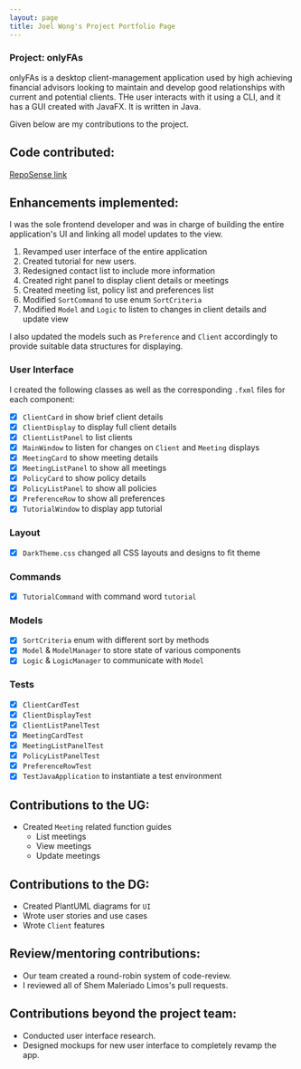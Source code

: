 ```yaml
---
layout: page
title: Joel Wong's Project Portfolio Page
---
```


### Project: onlyFAs

onlyFAs is a desktop client-management application used by high achieving financial advisors looking to maintain and develop good relationships with current and potential clients. THe user interacts with it using a CLI, and it has a GUI created with JavaFX. It is written in Java.

Given below are my contributions to the project.

## Code contributed:
[RepoSense link](https://nus-cs2103-ay2122s2.github.io/tp-dashboard/?search=joelwongjy&breakdown=true)

## Enhancements implemented:
I was the sole frontend developer and was in charge of building the entire application's UI and linking all model updates to the view.
  1. Revamped user interface of the entire application
  2. Created tutorial for new users.
  3. Redesigned contact list to include more information
  4. Created right panel to display client details or meetings
  5. Created meeting list, policy list and preferences list
  6. Modified `SortCommand` to use enum `SortCriteria`
  7. Modified `Model` and `Logic` to listen to changes in client details and update view

I also updated the models such as `Preference` and `Client` accordingly to provide suitable data structures for displaying.


### User Interface
I created the following classes as well as the corresponding `.fxml` files for each component:
- [X] `ClientCard` in show brief client details
- [X] `ClientDisplay` to display full client details
- [X] `ClientListPanel` to list clients
- [X] `MainWindow` to listen for changes on `Client` and `Meeting` displays
- [X] `MeetingCard` to show meeting details
- [X] `MeetingListPanel` to show all meetings
- [X] `PolicyCard` to show policy details
- [X] `PolicyListPanel` to show all policies
- [X] `PreferenceRow` to show all preferences
- [X] `TutorialWindow` to display app tutorial

### Layout
- [X] `DarkTheme.css` changed all CSS layouts and designs to fit theme

### Commands
- [X] `TutorialCommand` with command word `tutorial`

### Models
- [X] `SortCriteria` enum with different sort by methods
- [X] `Model` & `ModelManager` to store state of various components
- [X] `Logic` & `LogicManager` to communicate with `Model`

### Tests
- [X] `ClientCardTest`
- [X] `ClientDisplayTest`
- [X] `ClientListPanelTest`
- [X] `MeetingCardTest`
- [X] `MeetingListPanelTest`
- [X] `PolicyListPanelTest`
- [X] `PreferenceRowTest`
- [X] `TestJavaApplication` to instantiate a test environment

## Contributions to the UG:
- Created `Meeting` related function guides
  - List meetings
  - View meetings
  - Update meetings

## Contributions to the DG:
- Created PlantUML diagrams for `UI`
- Wrote user stories and use cases
- Wrote `Client` features
  
## Review/mentoring contributions:
- Our team created a round-robin system of code-review.
- I reviewed all of Shem Maleriado Limos's pull requests.

## Contributions beyond the project team:
- Conducted user interface research.
- Designed mockups for new user interface to completely revamp the app.
